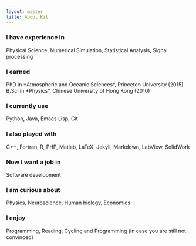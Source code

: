 ```yaml
---
layout: master
title: About Kit
---
```


<h3><darker>I have experience in</darker></h3>
Physical Science, Numerical Simulation, Statistical Analysis, Signal processing

<h3><darker>I earned</darker></h3>
PhD in *Atmospheric and Oceanic Sciences*, Princeton University (2015)<br>
B.Sci in *Physics*, Chinese University of Hong Kong (2010)

<h3><darker>I currently use</darker></h3>
Python, Java, Emacs Lisp, Git

<h3><darker>I also played with</darker></h3>
C++, Fortran, R, PHP, Matlab, LaTeX, Jekyll, Markdown, LabView, SolidWork

<h3><darker>Now I want a job in</darker></h3>
Software development

<h3><darker>I am curious about</darker></h3>
Physics, Neuroscience, Human biology, Economics

<h3><darker>I enjoy</darker></h3>
Programming, Reading, Cycling and Programming (in case you are still not convinced)

